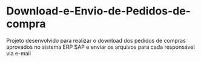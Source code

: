 # Download-e-Envio-de-Pedidos-de-compra
Projeto desenvolvido para realizar o download dos pedidos de compras aprovados no sistema ERP SAP e enviar os arquivos para cada responsável via e-mail
